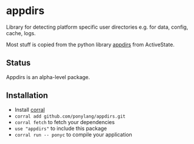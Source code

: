 # appdirs

Library for detecting platform specific user directories e.g. for data, config, cache, logs.

Most stuff is copied from the python library [appdirs](https://github.com/ActiveState/appdirs) from ActiveState.

## Status

Appdirs is an alpha-level package.

## Installation

* Install [corral](https://github.com/ponylang/corral)
* `corral add github.com/ponylang/appdirs.git`
* `corral fetch` to fetch your dependencies
* `use "appdirs"` to include this package
* `corral run -- ponyc` to compile your application
